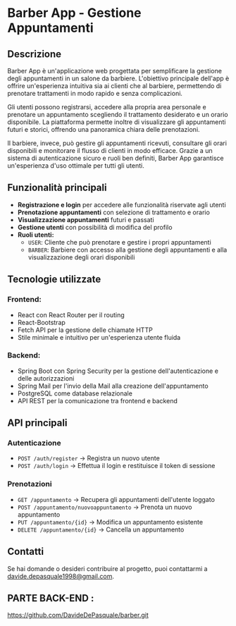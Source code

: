 # Barber App - Gestione Appuntamenti

## Descrizione

Barber App è un'applicazione web progettata per semplificare la gestione degli appuntamenti in un salone da barbiere. L'obiettivo principale dell'app è offrire un'esperienza intuitiva sia ai clienti che al barbiere, permettendo di prenotare trattamenti in modo rapido e senza complicazioni.

Gli utenti possono registrarsi, accedere alla propria area personale e prenotare un appuntamento scegliendo il trattamento desiderato e un orario disponibile. La piattaforma permette inoltre di visualizzare gli appuntamenti futuri e storici, offrendo una panoramica chiara delle prenotazioni.

Il barbiere, invece, può gestire gli appuntamenti ricevuti, consultare gli orari disponibili e monitorare il flusso di clienti in modo efficace. Grazie a un sistema di autenticazione sicuro e ruoli ben definiti, Barber App garantisce un'esperienza d'uso ottimale per tutti gli utenti.

## Funzionalità principali

- **Registrazione e login** per accedere alle funzionalità riservate agli utenti
- **Prenotazione appuntamenti** con selezione di trattamento e orario
- **Visualizzazione appuntamenti** futuri e passati
- **Gestione utenti** con possibilità di modifica del profilo
- **Ruoli utenti:**
  - `USER`: Cliente che può prenotare e gestire i propri appuntamenti
  - `BARBER`: Barbiere con accesso alla gestione degli appuntamenti e alla visualizzazione degli orari disponibili

## Tecnologie utilizzate

### **Frontend:**

- React con React Router per il routing
- React-Bootstrap
- Fetch API per la gestione delle chiamate HTTP
- Stile minimale e intuitivo per un'esperienza utente fluida

### **Backend:**

- Spring Boot con Spring Security per la gestione dell'autenticazione e delle autorizzazioni
- Spring Mail per l'invio della Mail alla creazione dell'appuntamento
- PostgreSQL come database relazionale
- API REST per la comunicazione tra frontend e backend

## API principali

### **Autenticazione**

- `POST /auth/register` → Registra un nuovo utente
- `POST /auth/login` → Effettua il login e restituisce il token di sessione

### **Prenotazioni**

- `GET /appuntamento` → Recupera gli appuntamenti dell'utente loggato
- `POST /appuntamento/nuovoappuntamento` → Prenota un nuovo appuntamento
- `PUT /appuntamento/{id}` → Modifica un appuntamento esistente
- `DELETE /appuntamento/{id}` → Cancella un appuntamento

## Contatti

Se hai domande o desideri contribuire al progetto, puoi contattarmi a [davide.depasquale1998@gmail.com](mailto:davide.depasquale1998@gmail.com).

## PARTE BACK-END :

https://github.com/DavideDePasquale/barber.git
